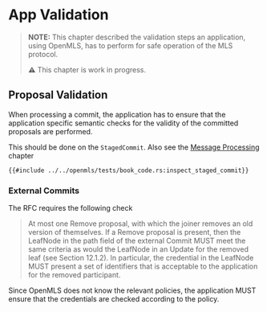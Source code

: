 # App Validation

> **NOTE:** This chapter described the validation steps an application, using OpenMLS, has to perform for safe operation of the MLS protocol.
>
> **⚠️** This chapter is work in progress.

## Proposal Validation

When processing a commit, the application has to ensure that the application
specific semantic checks for the validity of the committed proposals are performed.

This should be done on the `StagedCommit`. Also see the [Message Processing](./user_manual/processing.md)
chapter

```rust,no_run,noplayground
{{#include ../../openmls/tests/book_code.rs:inspect_staged_commit}}
```

### External Commits

The RFC requires the following check

> At most one Remove proposal, with which the joiner removes an old version of themselves. If a Remove proposal is present, then the LeafNode in the path field of the external Commit MUST meet the same criteria as would the LeafNode in an Update for the removed leaf (see Section 12.1.2). In particular, the credential in the LeafNode MUST present a set of identifiers that is acceptable to the application for the removed participant.

Since OpenMLS does not know the relevant policies, the application MUST ensure
that the credentials are checked according to the policy.
